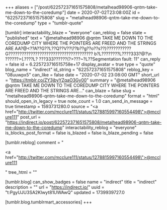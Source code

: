 +++
aliases = ["/post/622572371651575808/metalhead98906-qntm-take-me-down-to-the-coredump"]
date = 2020-07-02T23:08:00Z
id = "622572371651575808"
slug = "metalhead98906-qntm-take-me-down-to-the-coredump"
type = "tumblr-quote"

[tumblr]
interactability_blaze = "everyone"
can_reblog = false
state = "published"
text = "@metalhead98906 @qntm TAKE ME DOWN TO THE COREDUMP CITY WHERE THE POINTERS ARE FREED AND THE STRINGS ARE AA?@&lt;??A??G??L??Q??V??\\??b??g??o??s??}???????????G?????????????????????????????????????? b?L????????L????333?@?\n<br/>??????&gt;{.????L?   ???333??????(?&gt;???~?L??Segmentation fault: 11"
can_reply = false
id = 6.225723716515758e+17
display_avatar = true
type = "quote"
blog_name = "indirect"
id_string = "622572371651575808"
reblog_key = "08uuwpx5"
can_like = false
date = "2020-07-02 23:08:00 GMT"
short_url = "https://tmblr.co/ZY3jbyYZqaO3Gy00"
summary = "@metalhead98906 @qntm TAKE ME DOWN TO THE COREDUMP CITY WHERE THE POINTERS ARE FREED AND THE STRINGS ARE..."
can_blaze = false
slug = "metalhead98906-qntm-take-me-down-to-the-coredump"
format = "html"
should_open_in_legacy = true
note_count = 1.0
can_send_in_message = true
timestamp = 1593731280.0
source = "<a href=\"http://twitter.com/mcclure111/status/1278815997160554498\">@mcclure111</a>"
post_url = "https://indirect.io/post/622572371651575808/metalhead98906-qntm-take-me-down-to-the-coredump"
interactability_reblog = "everyone"
is_blocks_post_format = false
is_blazed = false
is_blaze_pending = false

[tumblr.reblog]
comment = "<p><a href=\"http://twitter.com/mcclure111/status/1278815997160554498\">@mcclure111</a></p>"
tree_html = ""

[tumblr.blog]
can_show_badges = false
name = "indirect"
title = "indirect"
description = ""
url = "https://indirect.io/"
uuid = "t:PgyUJU3SA2Klwyt81UWAwQ"
updated = 1739939727.0

[tumblr.blog.tumblrmart_accessories]
+++
